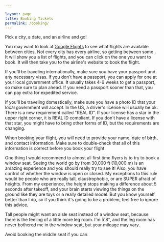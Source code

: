 ```yaml
---

layout: page
title: Booking Tickets
permalink: /booking/
---
```


Pick a city, a date, and an airline and go!

You may want to look at [Google Flights](https://www.google.com/flights) to see what flights are available between cities. Not every city has every airline, so getting between some . It will show you a list of flights, and you can click on the one you want to book. It will then take you to the airline's website to book the flight.

If you'll be traveling internationally, make sure you have your passport and any necessary visas.
If you don't have a passport, you can apply for one at your local government office. It usually takes 4-6 weeks to get a passport, so make sure to plan ahead. If you need a passport sooner than that, you can pay extra for expedited service.

If you'll be traveling domestically, make sure you have a photo ID that your local government will accept. In the US, a driver's license will usually be ok. There is a new requirement called "REAL ID". If your license has a star in the upper right corner, it is REAL ID compliant. If you don't have a license with that star, you might have to bring other forms of ID, but the requirements are changing.


When booking your flight, you will need to provide your name, date of birth, and contact information. Make sure to double-check that all of this information is correct before you book your flight.

One thing I would recommend to almost all first time flyers is to try to book a window seat. Seeing the world go by from 30,000 ft (10,000 m) is an amazing experience and you should really try to see it!  Also, you have control of whether the window is open or closed. My exceptions to this rule would be people who are really tall, claustrophobic, or are SUPER afraid of heights. From my experience, the height stops making a difference about 5 seconds after takeoff, and your brain starts viewing the things on the ground like they are toys or a really detailed model. But you know yourself better than I do, so if you think it's going to be a problem, feel free to ignore this advice.

Tall people might want an aisle seat instead of a window seat, because there is the feeling of a little more leg room. I'm 5'8", and the leg room has never bothered me in the window seat, but your mileage may vary.

Avoid booking the middle seat if you can.
